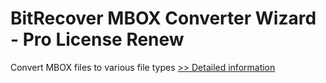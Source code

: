# BitRecover MBOX Converter Wizard - Pro License Renew
Convert MBOX files to various file types
[>> Detailed information](https://secure.shareit.com/shareit/product.html?productid=300992555&affiliateid=200057808)